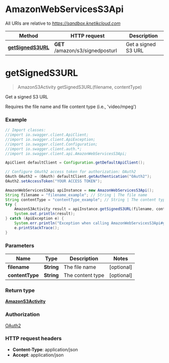 # AmazonWebServicesS3Api

All URIs are relative to *https://sandbox.knetikcloud.com*

Method | HTTP request | Description
------------- | ------------- | -------------
[**getSignedS3URL**](AmazonWebServicesS3Api.md#getSignedS3URL) | **GET** /amazon/s3/signedposturl | Get a signed S3 URL


<a name="getSignedS3URL"></a>
# **getSignedS3URL**
> AmazonS3Activity getSignedS3URL(filename, contentType)

Get a signed S3 URL

Requires the file name and file content type (i.e., &#39;video/mpeg&#39;)

### Example
```java
// Import classes:
//import io.swagger.client.ApiClient;
//import io.swagger.client.ApiException;
//import io.swagger.client.Configuration;
//import io.swagger.client.auth.*;
//import io.swagger.client.api.AmazonWebServicesS3Api;

ApiClient defaultClient = Configuration.getDefaultApiClient();

// Configure OAuth2 access token for authorization: OAuth2
OAuth OAuth2 = (OAuth) defaultClient.getAuthentication("OAuth2");
OAuth2.setAccessToken("YOUR ACCESS TOKEN");

AmazonWebServicesS3Api apiInstance = new AmazonWebServicesS3Api();
String filename = "filename_example"; // String | The file name
String contentType = "contentType_example"; // String | The content type
try {
    AmazonS3Activity result = apiInstance.getSignedS3URL(filename, contentType);
    System.out.println(result);
} catch (ApiException e) {
    System.err.println("Exception when calling AmazonWebServicesS3Api#getSignedS3URL");
    e.printStackTrace();
}
```

### Parameters

Name | Type | Description  | Notes
------------- | ------------- | ------------- | -------------
 **filename** | **String**| The file name | [optional]
 **contentType** | **String**| The content type | [optional]

### Return type

[**AmazonS3Activity**](AmazonS3Activity.md)

### Authorization

[OAuth2](../README.md#OAuth2)

### HTTP request headers

 - **Content-Type**: application/json
 - **Accept**: application/json

